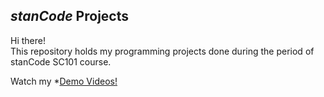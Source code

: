 ## *stanCode* Projects
Hi there!\
This repository holds my programming projects done during the period of stanCode SC101 course.

Watch my *[Demo Videos!](https://drive.google.com/drive/folders/1T6Q9RMnU8vpusJp5JTDI5Ez1Jys3W5UN?usp=sharing)
